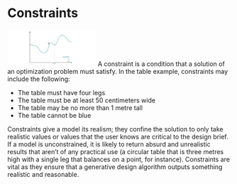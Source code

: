 # Constraints 
<img src="../../.gitbook/assets/deeper/constrains.png" style="width:200px;"/>
A constraint is a condition that a solution of an optimization problem must satisfy. In the table example, constraints may include the following: 

- The table must have four legs 
- The table must be at least 50 centimeters wide 
- The table may be no more than 1 metre tall 
- The table cannot be blue 

Constraints give a model its realism; they confine the solution to only take realistic values or values that the user knows are critical to the design brief. If a model is unconstrained, it is likely to return absurd and unrealistic results that aren’t of any practical use (a circular table that is three metres high with a single leg that balances on a point, for instance). Constraints are vital as they ensure that a generative design algorithm outputs something realistic and reasonable. 

